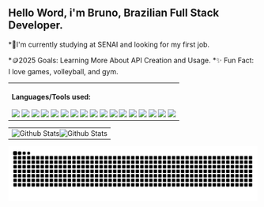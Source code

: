 ## Hello Word, i'm Bruno, Brazilian Full Stack Developer.
*🌱I'm  currently studying at SENAI and looking for my first job.
</hr>
*🪙2025 Goals: Learning More About API Creation and Usage.
</hr>
*✨ Fun Fact: I love games, volleyball, and gym.


<table>
<tr>
<td>
 <img
<div style="text-align: center;"> <br>
 <b>Languages/Tools used:</b>
</div>
<div style="display: inline_block"> <br>
  <img src="https://img.shields.io/badge/JavaScript-yellow?style=for-the-badge&logo=JavaScript&logoColor=white">
  <img src="https://img.shields.io/badge/CSharp-green?style=for-the-badge&logo=sharp&logoColor=white">
  <img src="https://img.shields.io/badge/HTML-orange?style=for-the-badge&logo=html5&logoColor=white">
  <img src="https://img.shields.io/badge/CSS-blue?style=for-the-badge&logo=CSS&logoColor=white">
 <img src="https://img.shields.io/badge/Visual%20Studio%20Code-0078d7.svg?style=for-the-badge&logo=visual-studio-code&logoColor=white">
 <img src="https://img.shields.io/badge/Visual%20Studio-5C2D91.svg?style=for-the-badge&logo=visual-studio&logoColor=white">
  <img src="https://img.shields.io/badge/Figma-pink?style=for-the-badge&logo=figma&logoColor=white">
 <img src="https://img.shields.io/badge/adobe%20photoshop-%2331A8FF.svg?style=for-the-badge&logo=adobe%20photoshop&logoColor=white)">
 <img src="https://img.shields.io/badge/Canva-%2300C4CC.svg?style=for-the-badge&logo=Canva&logoColor=white">
 <img src="https://img.shields.io/badge/Trello-%23026AA7.svg?style=for-the-badge&logo=Trello&logoColor=white">
  <img src="https://img.shields.io/badge/Arduino-00878F?style=for-the-badge&logo=arduino&logoColor=white">
  <img src="https://img.shields.io/badge/Bootstrap-563D7C?style=for-the-badge&logo=bootstrap&logoColor=white">
  <img src="https://img.shields.io/badge/.NET-5C2D91?style=for-the-badge&logo=.net&logoColor=white">
  <img src="https://img.shields.io/badge/Microsoft_Azure-0089D6?style=for-the-badge&logo=microsoft-azure&logoColor=white">
 <img src="https://img.shields.io/badge/github-%23121011.svg?style=for-the-badge&logo=github&logoColor=white">
  <img src="https://img.shields.io/badge/MySQL-00000F?style=for-the-badge&logo=mysql&logoColor=white">
   <img src="https://img.shields.io/badge/Windows%2011-%230079d5.svg?style=for-the-badge&logo=Windows%2011&logoColor=white">

  </td>
</tr>

</table>


<table>
  <tr>
    <td>
      <img 
        align="left"
        src="https://github-readme-stats.vercel.app/api?username=Brun0HM&show_icons=true&theme=tokyonight&hide_border=true"
        alt="Github Stats"
      />
      <img
        align="right"
        src="https://github-readme-stats.vercel.app/api/top-langs/?username=Brun0HM&layout=compact&theme=tokyonight&hide_border=true"
        alt="Github Stats"
      />
    </td>
  </tr>
</table>





![snake](https://github.com/Brun0HM/Brun0HM/blob/output/github-contribution-grid-snake-dark.svg)
